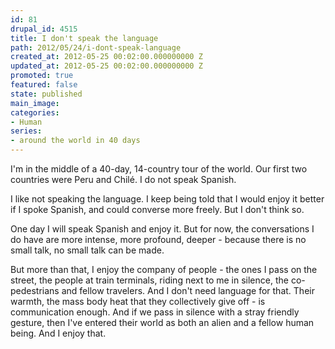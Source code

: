 ```yaml
---
id: 81
drupal_id: 4515
title: I don't speak the language
path: 2012/05/24/i-dont-speak-language
created_at: 2012-05-25 00:02:00.000000000 Z
updated_at: 2012-05-25 00:02:00.000000000 Z
promoted: true
featured: false
state: published
main_image: 
categories:
- Human
series:
- around the world in 40 days
---
```

I'm in the middle of a 40-day, 14-country tour of the world. Our first two countries were Peru and Chilé. I do not speak Spanish.

I like not speaking the language. I keep being told that I would enjoy it better if I spoke Spanish, and could converse more freely. But I don't think so. 

One day I will speak Spanish and enjoy it. But for now, the conversations I do have are more intense, more profound, deeper - because there is no small talk, no small talk can be made.

But more than that, I enjoy the company of people - the ones I pass on the street, the people at train terminals, riding next to me in silence, the co-pedestrians and fellow travelers. And I don't need language for that. Their warmth, the mass body heat that they collectively give off - is communication enough. And if we pass in silence with a stray friendly gesture, then I've entered their world as both an alien and a fellow human being. And I enjoy that. 
